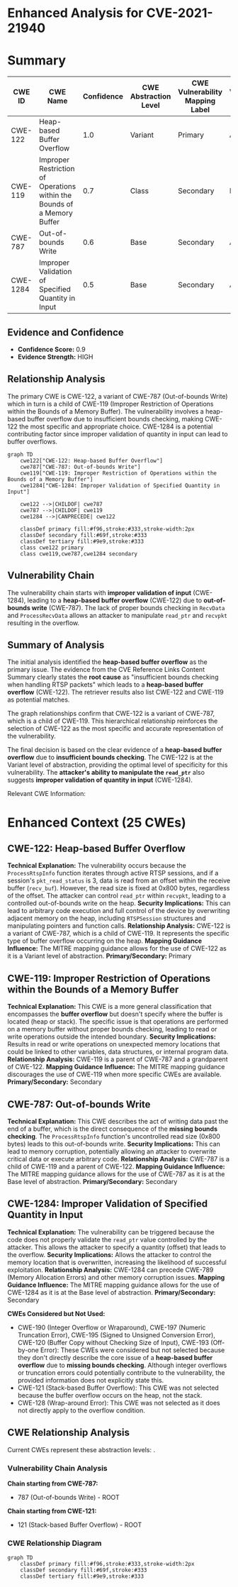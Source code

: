# Enhanced Analysis for CVE-2021-21940

# Summary
| CWE ID | CWE Name | Confidence | CWE Abstraction Level | CWE Vulnerability Mapping Label | CWE-Vulnerability Mapping Notes |
|---|---|---|---|---|---|
| CWE-122 | Heap-based Buffer Overflow | 1.0 | Variant | Primary | Allowed |
| CWE-119 | Improper Restriction of Operations within the Bounds of a Memory Buffer | 0.7 | Class | Secondary | Discouraged |
| CWE-787 | Out-of-bounds Write | 0.6 | Base | Secondary | Allowed |
| CWE-1284 | Improper Validation of Specified Quantity in Input | 0.5 | Base | Secondary | Allowed |

## Evidence and Confidence

*   **Confidence Score:** 0.9
*   **Evidence Strength:** HIGH

## Relationship Analysis
The primary CWE is CWE-122, a variant of CWE-787 (Out-of-bounds Write) which in turn is a child of CWE-119 (Improper Restriction of Operations within the Bounds of a Memory Buffer). The vulnerability involves a heap-based buffer overflow due to insufficient bounds checking, making CWE-122 the most specific and appropriate choice. CWE-1284 is a potential contributing factor since improper validation of quantity in input can lead to buffer overflows.

```mermaid
graph TD
    cwe122["CWE-122: Heap-based Buffer Overflow"]
    cwe787["CWE-787: Out-of-bounds Write"]
    cwe119["CWE-119: Improper Restriction of Operations within the Bounds of a Memory Buffer"]
    cwe1284["CWE-1284: Improper Validation of Specified Quantity in Input"]
    
    cwe122 -->|CHILDOF| cwe787
    cwe787 -->|CHILDOF| cwe119
    cwe1284 -->|CANPRECEDE| cwe122
    
    classDef primary fill:#f96,stroke:#333,stroke-width:2px
    classDef secondary fill:#69f,stroke:#333
    classDef tertiary fill:#9e9,stroke:#333
    class cwe122 primary
    class cwe119,cwe787,cwe1284 secondary
```

## Vulnerability Chain
The vulnerability chain starts with **improper validation of input** (CWE-1284), leading to a **heap-based buffer overflow** (CWE-122) due to **out-of-bounds write** (CWE-787). The lack of proper bounds checking in `RecvData` and `ProcessRecvData` allows an attacker to manipulate `read_ptr` and `recvpkt` resulting in the overflow.

## Summary of Analysis
The initial analysis identified the **heap-based buffer overflow** as the primary issue. The evidence from the CVE Reference Links Content Summary clearly states the **root cause** as "insufficient bounds checking when handling RTSP packets" which leads to a **heap-based buffer overflow** (CWE-122). The retriever results also list CWE-122 and CWE-119 as potential matches.

The graph relationships confirm that CWE-122 is a variant of CWE-787, which is a child of CWE-119. This hierarchical relationship reinforces the selection of CWE-122 as the most specific and accurate representation of the vulnerability.

The final decision is based on the clear evidence of a **heap-based buffer overflow** due to **insufficient bounds checking**. The CWE-122 is at the Variant level of abstraction, providing the optimal level of specificity for this vulnerability. The **attacker's ability to manipulate the `read_ptr`** also suggests **improper validation of quantity in input** (CWE-1284).

Relevant CWE Information:

# Enhanced Context (25 CWEs)

## CWE-122: Heap-based Buffer Overflow
**Technical Explanation:** The vulnerability occurs because the `ProcessRtspInfo` function iterates through active RTSP sessions, and if a session's `pkt_read_status` is 3, data is read from an offset within the receive buffer (`recv_buf`). However, the read size is fixed at 0x800 bytes, regardless of the offset. The attacker can control `read_ptr` within `recvpkt`, leading to a controlled out-of-bounds write on the heap.
**Security Implications:** This can lead to arbitrary code execution and full control of the device by overwriting adjacent memory on the heap, including `RTSPSession` structures and manipulating pointers and function calls.
**Relationship Analysis:** CWE-122 is a variant of CWE-787, which is a child of CWE-119. It represents the specific type of buffer overflow occurring on the heap.
**Mapping Guidance Influence:** The MITRE mapping guidance allows for the use of CWE-122 as it is a Variant level of abstraction.
**Primary/Secondary:** Primary

## CWE-119: Improper Restriction of Operations within the Bounds of a Memory Buffer
**Technical Explanation:** This CWE is a more general classification that encompasses the **buffer overflow** but doesn't specify where the buffer is located (heap or stack). The specific issue is that operations are performed on a memory buffer without proper bounds checking, leading to read or write operations outside the intended boundary.
**Security Implications:** Results in read or write operations on unexpected memory locations that could be linked to other variables, data structures, or internal program data.
**Relationship Analysis:** CWE-119 is a parent of CWE-787 and a grandparent of CWE-122.
**Mapping Guidance Influence:** The MITRE mapping guidance discourages the use of CWE-119 when more specific CWEs are available.
**Primary/Secondary:** Secondary

## CWE-787: Out-of-bounds Write
**Technical Explanation:** This CWE describes the act of writing data past the end of a buffer, which is the direct consequence of the **missing bounds checking**. The `ProcessRtspInfo` function's uncontrolled read size (0x800 bytes) leads to this out-of-bounds write.
**Security Implications:** This can lead to memory corruption, potentially allowing an attacker to overwrite critical data or execute arbitrary code.
**Relationship Analysis:** CWE-787 is a child of CWE-119 and a parent of CWE-122.
**Mapping Guidance Influence:** The MITRE mapping guidance allows for the use of CWE-787 as it is at the Base level of abstraction.
**Primary/Secondary:** Secondary

## CWE-1284: Improper Validation of Specified Quantity in Input
**Technical Explanation:** The vulnerability can be triggered because the code does not properly validate the `read_ptr` value controlled by the attacker. This allows the attacker to specify a quantity (offset) that leads to the overflow.
**Security Implications:** Allows the attacker to control the memory location that is overwritten, increasing the likelihood of successful exploitation.
**Relationship Analysis:** CWE-1284 can precede CWE-789 (Memory Allocation Errors) and other memory corruption issues.
**Mapping Guidance Influence:** The MITRE mapping guidance allows for the use of CWE-1284 as it is at the Base level of abstraction.
**Primary/Secondary:** Secondary

**CWEs Considered but Not Used:**

- CWE-190 (Integer Overflow or Wraparound), CWE-197 (Numeric Truncation Error), CWE-195 (Signed to Unsigned Conversion Error), CWE-120 (Buffer Copy without Checking Size of Input), CWE-193 (Off-by-one Error): These CWEs were considered but not selected because they don't directly describe the core issue of a **heap-based buffer overflow** due to **missing bounds checking**. Although integer overflows or truncation errors could potentially contribute to the vulnerability, the provided information does not explicitly state this.
- CWE-121 (Stack-based Buffer Overflow): This CWE was not selected because the buffer overflow occurs on the heap, not the stack.
- CWE-128 (Wrap-around Error): This CWE was not selected as it does not directly apply to the overflow condition.


## CWE Relationship Analysis

Current CWEs represent these abstraction levels: .


### Vulnerability Chain Analysis

**Chain starting from CWE-787:**
- 787 (Out-of-bounds Write) - ROOT


**Chain starting from CWE-121:**
- 121 (Stack-based Buffer Overflow) - ROOT



### CWE Relationship Diagram

```mermaid
graph TD
    classDef primary fill:#f96,stroke:#333,stroke-width:2px
    classDef secondary fill:#69f,stroke:#333
    classDef tertiary fill:#9e9,stroke:#333
```